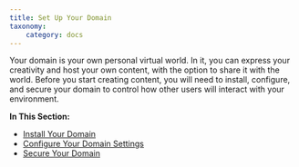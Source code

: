 ```yaml
---
title: Set Up Your Domain
taxonomy:
    category: docs
---
```


Your domain is your own personal virtual world. In it, you can express your creativity and host your own content, with the option to share it with the world. Before you start creating content, you will need to install, configure, and secure your domain to control how other users will interact with your environment. 

**In This Section:**

+ [Install Your Domain](./install-domain)
+ [Configure Your Domain Settings](./configure-settings)
+ [Secure Your Domain](./secure-domain)

